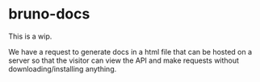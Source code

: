 # bruno-docs

This is a wip.

We have a request to generate docs in a html file that can be hosted on a server so that the visitor can view the API and make requests without downloading/installing anything.
